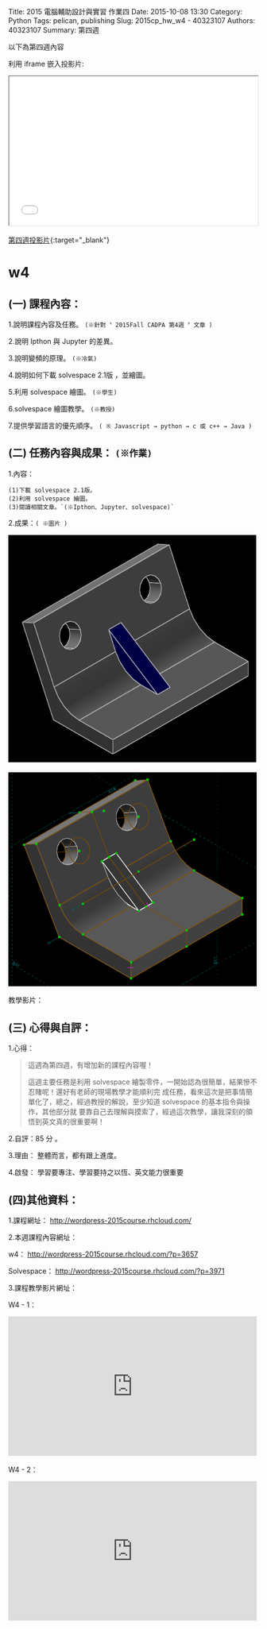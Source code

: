 Title: 2015 電腦輔助設計與實習 作業四
Date: 2015-10-08 13:30
Category: Python
Tags: pelican, publishing
Slug: 2015cp_hw_w4 -  40323107
Authors: 40323107
Summary: 第四週

以下為第四週內容

利用 iframe 嵌入投影片:

<iframe src="simplest4.html" width="500" height="300"></iframe>

[第四週投影片](simplest4.html){:target="_blank"}

w4
============

(一) 課程內容：
-------------------------

1.說明課程內容及任務。
`(※針對〝 2015Fall CADPA 第4週 〞文章 )`

2.說明 Ipthon 與 Jupyter 的差異。

3.說明變頻的原理。
`(※冷氣)`

4.說明如何下載 solvespace 2.1版 ，並繪圖。

5.利用 solvespace 繪圖。
`(※學生)`

6.solvespace 繪圖教學。
`(※教授)`

7.提供學習語言的優先順序。
`( ※ Javascript → python → c 或 c++ → Java )`

(二) 任務內容與成果： `(※作業)`
----------------------------------------------

1.內容：

    (1)下載 solvespace 2.1版。
    (2)利用 solvespace 繪圖。
    (3)閱讀相關文章。`(※Ipthon、Jupyter、solvespace)`

2.成果：`( ※圖片 )` 

<img src="images/01.PNG" width="500" alt="零件"></img>

<img src="images/10.08.PNG" width="500" alt="零件"></img>

教學影片：

(三) 心得與自評：
-------------------------

1.心得： 

> 這週為第四週，有增加新的課程內容喔！
>
> 這週主要任務是利用 solvespace 繪製零件，一開始認為很簡單，結果慘不忍賭呢！還好有老師的現場教學才能順利完
> 成任務，看來這次是把事情簡單化了，總之，經過教授的解說，至少知道 solvespace 的基本指令與操作，其他部分就
> 要靠自己去理解與摸索了，經過這次教學，讓我深刻的領悟到英文真的很重要啊！ 
>

2.自評：85 分 。

3.理由： 整體而言，都有跟上進度。

4.啟發： 學習要專注、學習要持之以恆、英文能力很重要

(四)其他資料： 
-------------------------

1.課程網址： http://wordpress-2015course.rhcloud.com/

2.本週課程內容網址： 

w4： http://wordpress-2015course.rhcloud.com/?p=3657

Solvespace： http://wordpress-2015course.rhcloud.com/?p=3971

3.課程教學影片網址：

W4 - 1：
 <iframe src="https://player.vimeo.com/video/141762531" width="500" height="281" frameborder="0" webkitallowfullscreen mozallowfullscreen allowfullscreen></iframe>
 
 W4 - 2：
 <iframe src=" https://player.vimeo.com/video/141370058" width="500" height="281" frameborder="0" webkitallowfullscreen mozallowfullscreen allowfullscreen></iframe>






